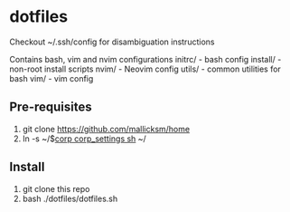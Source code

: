 # dotfiles
Checkout ~/.ssh/config for disambiguation instructions

Contains bash, vim and nvim configurations
initrc/   - bash config
install/  - non-root install scripts
nvim/     - Neovim config
utils/    - common utilities for bash
vim/      - vim config

## Pre-requisites
1. git clone https://github.com/mallicksm/home
2. ln -s ~/$[corp corp_settings sh](corp/corp_settings.sh) ~/

## Install
1. git clone this repo
2. bash ./dotfiles/dotfiles.sh
